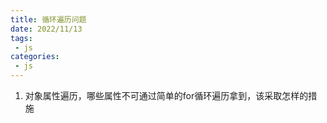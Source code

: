 ```yaml
---
title: 循环遍历问题
date: 2022/11/13
tags:
 - js
categories:
 - js
--- 
```


1. 对象属性遍历，哪些属性不可通过简单的for循环遍历拿到，该采取怎样的措施